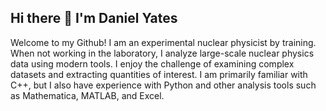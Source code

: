 ## Hi there 👋 I'm Daniel Yates

Welcome to my Github! I am an experimental nuclear physicist by training. When not working in the laboratory, I analyze large-scale nuclear physics data using modern tools. I enjoy the challenge of examining complex datasets and extracting quantities of interest. I am primarily familiar with C++, but I also have experience with Python and other analysis tools such as Mathematica, MATLAB, and Excel.

